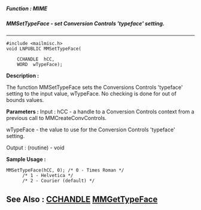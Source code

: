 ##### Function : MIME
##### MMSetTypeFace - set Conversion Controls 'typeface' setting.
---
```
#include <mailmisc.h>
void LNPUBLIC MMSetTypeFace(

	CCHANDLE  hCC,
	WORD  wTypeFace);
```
**Description :**

The function  MMSetTypeFace sets the Conversions Controls 'typeface' setting to 
the input value, wTypeFace.  No checking is done for out of bounds values.

**Parameters :**
Input :
hCC  -  a handle to a Conversion Controls context from a previous call to MMCreateConvControls.

wTypeFace  -  the value to use for the Conversion Controls 'typeface' setting.

Output :
(routine)  -  void



**Sample Usage :**
```
MMSetTypeFace(hCC, 0); /* 0 - Times Roman */
	  /* 1 - Helvetica */
	  /* 2 - Courier (default) */

```
**See Also :**
[CCHANDLE](/reference/Data/CCHANDLE)
[MMGetTypeFace](/reference/Func/MMGetTypeFace)
---
